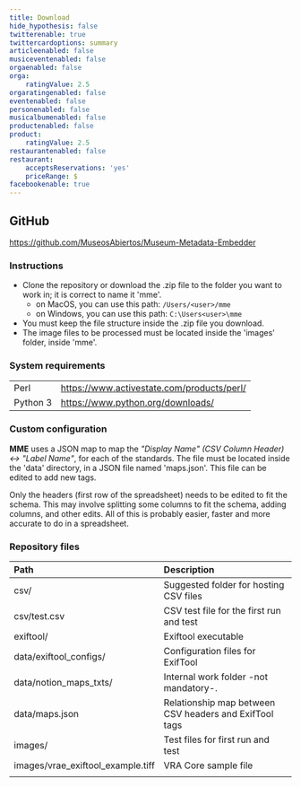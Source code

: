 ```yaml
---
title: Download
hide_hypothesis: false
twitterenable: true
twittercardoptions: summary
articleenabled: false
musiceventenabled: false
orgaenabled: false
orga:
    ratingValue: 2.5
orgaratingenabled: false
eventenabled: false
personenabled: false
musicalbumenabled: false
productenabled: false
product:
    ratingValue: 2.5
restaurantenabled: false
restaurant:
    acceptsReservations: 'yes'
    priceRange: $
facebookenable: true
---
```


## GitHub
https://github.com/MuseosAbiertos/Museum-Metadata-Embedder

### Instructions
* Clone the repository or download the .zip file to the folder you want to work in; it is correct to name it 'mme'.
  * on MacOS, you can use this path: <code>/Users/<user\>/mme</code>
  * on Windows, you can use this path: <code>C:\Users\<user\>\mme</code>
* You must keep the file structure inside the .zip file you download.
* The image files to be processed must be located inside the 'images' folder, inside 'mme'.
    
### System requirements
    
|          |                                             |
| -------- | ------------------------------------------- |
| Perl     | https://www.activestate.com/products/perl/  |
| Python 3 | https://www.python.org/downloads/ |

    
### Custom configuration
**MME** uses a JSON map to map the _"Display Name" (CSV Column Header) <-> "Label Name"_, for each of the standards. The file must be located inside the 'data' directory, in a JSON file named 'maps.json'.
This file can be edited to add new tags.

Only the headers (first row of the spreadsheet) needs to be edited to fit the schema. This may involve splitting some columns to fit the schema, adding columns, and other edits. All of this is probably easier, faster and more accurate to do in a spreadsheet.

### Repository files
| Path                              | Description                                                       |
| :-------------------------------- | :---------------------------------------------------------------- |
| csv/                               | Suggested folder for hosting CSV files                     |
| csv/test.csv                      | CSV test file for the first run and test            |
| exiftool/                          | Exiftool executable                                               |
| data/exiftool_configs/             | Configuration files for ExifTool                           |
| data/notion_maps_txts/             | Internal work folder -not mandatory-.                    |
| data/maps.json                    | Relationship map between CSV headers and ExifTool tags |
| images/                            | Test files for first run and test               |
| images/vrae_exiftool_example.tiff | VRA Core sample file                                       |
|                                   |                                                                   |
